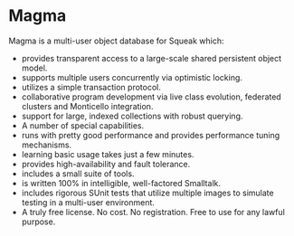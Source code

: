 # Magma
Magma is a multi-user object database for Squeak which:
- provides transparent access to a large-scale shared persistent object model.
- supports multiple users concurrently via optimistic locking.
- utilizes a simple transaction protocol.
- collaborative program development via live class evolution, federated clusters and Monticello integration.
- support for large, indexed collections with robust querying.
- A number of special capabilities.
- runs with pretty good performance and provides performance tuning mechanisms.
- learning basic usage takes just a few minutes.
- provides high-availability and fault tolerance.
- includes a small suite of tools.
- is written 100% in intelligible, well-factored Smalltalk.
- includes rigorous SUnit tests that utilize multiple images to simulate testing in a multi-user environment.
- A truly free license. No cost. No registration. Free to use for any lawful purpose.

